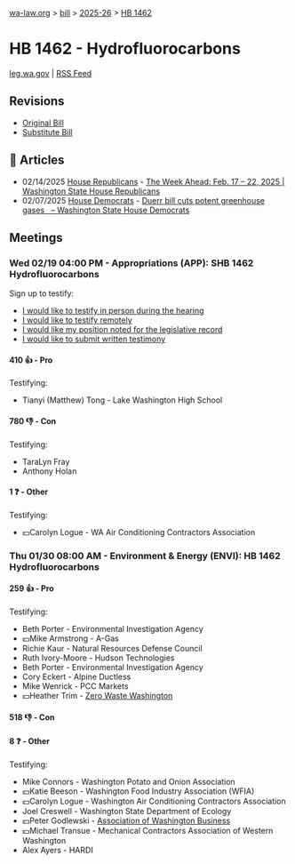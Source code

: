 [wa-law.org](/) > [bill](/bill/) > [2025-26](/bill/2025-26/) > [HB 1462](/bill/2025-26/hb/1462/)

# HB 1462 - Hydrofluorocarbons
[leg.wa.gov](https://app.leg.wa.gov/billsummary?BillNumber=1462&Year=2025&Initiative=false) | [RSS Feed](./rss.xml)

## Revisions
* [Original Bill](1/)
* [Substitute Bill](S/)

## 📰 Articles
* 02/14/2025 [House Republicans](/org/house_republicans/) - [The Week Ahead: Feb. 17 – 22, 2025 | Washington State House Republicans](https://houserepublicans.wa.gov/week/the-week-ahead-feb-17-22-2025/#:~:text=HB%201462)
* 02/07/2025 [House Democrats](/org/house_democrats/) - [Duerr bill cuts potent greenhouse gases   – Washington State House Democrats](https://housedemocrats.wa.gov/blog/2025/02/07/duerr-bill-cuts-potent-greenhouse-gases/#:~:text=House%20Bill%201462)

## Meetings
### Wed 02/19 04:00 PM - Appropriations (APP): SHB 1462 Hydrofluorocarbons
Sign up to testify:
* [I would like to testify in person during the hearing](https://app.leg.wa.gov/csi/Testifier/Add?chamber=House&mId=32861&aId=164198&caId=25911&tId=1)
* [I would like to testify remotely](https://app.leg.wa.gov/csi/Testifier/Add?chamber=House&mId=32861&aId=164198&caId=25911&tId=2)
* [I would like my position noted for the legislative record](https://app.leg.wa.gov/csi/Testifier/Add?chamber=House&mId=32861&aId=164198&caId=25911&tId=3)
* [I would like to submit written testimony](https://app.leg.wa.gov/csi/Testifier/Add?chamber=House&mId=32861&aId=164198&caId=25911&tId=4)

#### 410 👍 - Pro
Testifying:
* Tianyi (Matthew) Tong - Lake Washington High School

#### 780 👎 - Con
Testifying:
* TaraLyn Fray
* Anthony Holan

#### 1 ❓ - Other
Testifying:
* 💵Carolyn Logue - WA Air Conditioning Contractors Association

### Thu 01/30 08:00 AM - Environment & Energy (ENVI): HB 1462 Hydrofluorocarbons
#### 259 👍 - Pro
Testifying:
* Beth Porter - Environmental Investigation Agency
* 💵Mike Armstrong - A-Gas
* Richie Kaur - Natural Resources Defense Council
* Ruth Ivory-Moore - Hudson Technologies
* Beth Porter - Environmental Investigation Agency
* Cory Eckert - Alpine Ductless
* Mike Wenrick - PCC Markets
* 💵Heather Trim - [Zero Waste Washington](/org/zero_waste_washington/)

#### 518 👎 - Con

#### 8 ❓ - Other
Testifying:
* Mike Connors - Washington Potato and Onion Association
* 💵Katie Beeson - Washington Food Industry Association (WFIA)
* 💵Carolyn Logue - Washington Air Conditioning Contractors Association
* Joel Creswell - Washington State Department of Ecology
* 💵Peter Godlewski - [Association of Washington Business](/org/association_of_washington_business/)
* 💵Michael Transue - Mechanical Contractors Association of Western Washington
* Alex Ayers - HARDI

